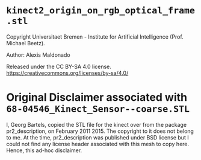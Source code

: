# `kinect2_origin_on_rgb_optical_frame.stl`

Copyright Universitaet Bremen - Institute for Artificial Intelligence (Prof. Michael Beetz).

Author: Alexis Maldonado

Released under the CC BY-SA 4.0 license.
https://creativecommons.org/licenses/by-sa/4.0/

# Original Disclaimer associated with `68-04546_Kinect_Sensor--coarse.STL`

I, Georg Bartels, copied the STL file for the kinect over from the package pr2_description,
on February 2011 2015. The copyright to it does not belong to me. At the time, pr2_description
was published under BSD license but I could not find any license header associated with this
mesh to copy here. Hence, this ad-hoc disclaimer.
